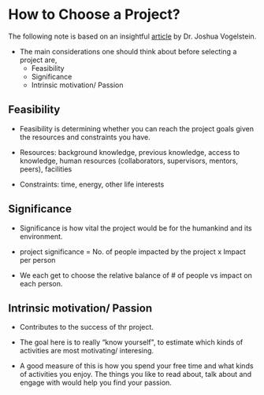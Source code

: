 # How to Choose a Project?

The following note is based on an insightful [article](https://bitsandbrains.io/2018/08/31/sig-and-feas.html) by Dr. Joshua Vogelstein. 

* The main considerations one should think about before selecting a project are, 
    * Feasibility
    * Significance
    * Intrinsic motivation/ Passion

## Feasibility

* Feasibility is determining whether you can reach the project goals given the resources and constraints you have. 

* Resources: background knowledge, previous knowledge, access to knowledge, human resources (collaborators, supervisors, mentors, peers), facilities

* Constraints: time, energy, other life interests

## Significance

* Significance is how vital the project would be for the humankind and its environment.

* project significance = No. of people impacted by the project x Impact per person

*  We each get to choose the relative balance of # of people vs impact on each person.

## Intrinsic motivation/ Passion

* Contributes to the success of thr project.

* The goal here is to really “know yourself", to estimate which kinds of activities are most motivating/ interesing. 

* A good measure of this is how you spend your free time and what kinds of activities you enjoy. The things you like to read about, talk about and engage with would help you find your passion.



